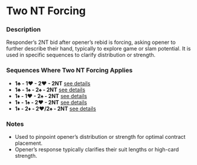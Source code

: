 # Two NT Forcing

### Description

Responder’s 2NT bid after opener’s rebid is forcing, asking opener to further describe their hand, typically to explore game or slam potential. It is used in specific sequences to clarify distribution or strength.

### Sequences Where Two NT Forcing Applies
- **1♣ - 1♥ - 2♥ - 2NT** [see details](../openings/one-club.md#responder-rebids-1c-1h-2h)
- **1♣ - 1♠ - 2♠ - 2NT** [see details](../openings/one-club.md#responder-rebids-1c-1s-2s)
- **1♦ - 1♥ - 2♠ - 2NT** [see details](../openings/one-diamond.md#responder-rebids-1d-1h-2s)
- **1♦ - 1♠ - 2♥ - 2NT** [see details](../openings/one-diamond.md#responder-rebids-1d-1s-2h)
- **1♦ - 2♦ - 2♥/2♠ - 2NT** [see details](../openings/one-diamond.md#responder-rebids-1d-2d-2h-or-1d-2d-2s)

### Notes
- Used to pinpoint opener’s distribution or strength for optimal contract placement.
- Opener’s response typically clarifies their suit lengths or high-card strength.